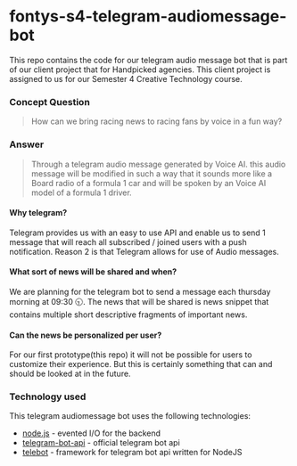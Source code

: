 # fontys-s4-telegram-audiomessage-bot
This repo contains the code for our telegram audio message bot that is part of our client project that for Handpicked agencies.
This client project is assigned to us for our Semester 4 Creative Technology course.


### Concept Question
>How can we bring racing news to racing fans by voice in a fun way?
### Answer
>Through a telegram audio message generated by Voice AI. this audio message will be modified in such a way that it sounds more like a Board radio of a formula 1 car and will be spoken by an Voice AI model of a formula 1 driver.

#### Why telegram?
Telegram provides us with an easy to use API and enable us to send 1 message that will reach all subscribed / joined users with a push notification.
Reason 2 is that Telegram allows for use of Audio messages.

#### What sort of news will be shared and when?
We are planning for the telegram bot to send a message each thursday morning at 09:30 🕤.
The news that will be shared is news snippet that contains multiple short descriptive fragments of important news.

#### Can the news be personalized per user?
For our first prototype(this repo) it will not be possible for users to customize their experience. But this is certainly something that can and should be looked at in the future.

### Technology used
This telegram audiomessage bot uses the following technologies:
* [node.js] - evented I/O for the backend
* [telegram-bot-api] - official telegram bot api
* [telebot] - framework for telegram bot api written for NodeJS


[//]: # (These are reference links used in the body of this note and get stripped out when the markdown processor does its job. There is no need to format nicely because it shouldn't be seen. Thanks SO - http://stackoverflow.com/questions/4823468/store-comments-in-markdown-syntax)

   [node.js]: <http://nodejs.org>
   [telegram-bot-api]: <https://core.telegram.org>
   [telebot]: <https://github.com/mullwar/telebot>
